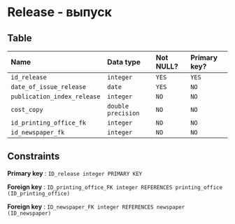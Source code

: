 # Release - выпуск


## Table

| Name                        | Data type              | Not NULL? | Primary key? |
|:--------------------------- |:-----------------------|:----------|:-------------|
| `id_release`                | `integer`              | `YES`     | `YES`        |
| `date_of_issue_release`     | `date`                 | `YES`     | `NO`         |
| `publication_index_release` | `integer`              | `NO`      | `NO`         |
| `cost_copy`                 | `double precision`     | `NO`      | `NO`         |
| `id_printing_office_fk`     | `integer`              | `NO`      | `NO`         |
| `id_newspaper_fk`           | `integer`              | `NO`      | `NO`         |



## Constraints


**Primary key** : `ID_release integer PRIMARY KEY`

**Foreign key** : `ID_printing_office_FK integer REFERENCES printing_office (ID_printing_office)`

**Foreign key** : `ID_newspaper_FK integer REFERENCES newspaper (ID_newspaper)`



